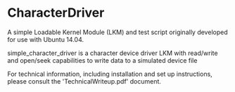 # CharacterDriver
A simple Loadable Kernel Module (LKM) and test script originally developed for use with Ubuntu 14.04.

simple_character_driver is a character device driver LKM with read/write and open/seek capabilities to write data to a simulated device file

For technical information, including installation and set up instructions, please consult the 'TechnicalWriteup.pdf' document.

